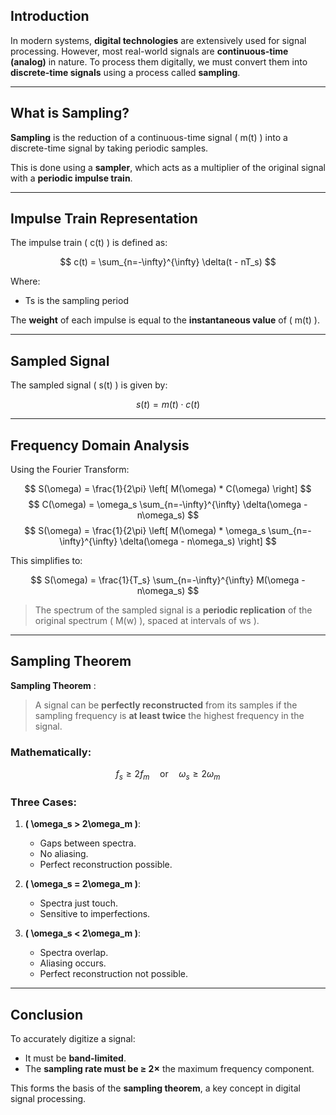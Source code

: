 ## Introduction

In modern systems, **digital technologies** are extensively used for signal processing. However, most real-world signals are **continuous-time (analog)** in nature. To process them digitally, we must convert them into **discrete-time signals** using a process called **sampling**.

---

##  What is Sampling?

**Sampling** is the reduction of a continuous-time signal \( m(t) \) into a discrete-time signal by taking periodic samples.

This is done using a **sampler**, which acts as a multiplier of the original signal with a **periodic impulse train**.

---

##  Impulse Train Representation

The impulse train \( c(t) \) is defined as:

$$
c(t) = \sum_{n=-\infty}^{\infty} \delta(t - nT_s)
$$

Where:
- Ts  is the sampling period

The **weight** of each impulse is equal to the **instantaneous value** of \( m(t) \).

---

##  Sampled Signal

The sampled signal \( s(t) \) is given by:

$$
s(t) = m(t) \cdot c(t)
$$

---

## Frequency Domain Analysis

Using the Fourier Transform:

$$
S(\omega) = \frac{1}{2\pi} \left[ M(\omega) * C(\omega) \right]
$$
$$
C(\omega) = \omega_s \sum_{n=-\infty}^{\infty} \delta(\omega - n\omega_s)
$$
$$
S(\omega) = \frac{1}{2\pi} \left[ M(\omega) * \omega_s \sum_{n=-\infty}^{\infty} \delta(\omega - n\omega_s) \right]
$$

This simplifies to:

$$
S(\omega) = \frac{1}{T_s} \sum_{n=-\infty}^{\infty} M(\omega - n\omega_s)
$$

> The spectrum of the sampled signal is a **periodic replication** of the original spectrum \( M(w) \), spaced at intervals of ws ).

---

##  Sampling Theorem

**Sampling Theorem** :

> A signal can be **perfectly reconstructed** from its samples if the sampling frequency is **at least twice** the highest frequency in the signal.

### Mathematically:

$$
f_s \geq 2f_m \quad \text{or} \quad \omega_s \geq 2\omega_m
$$

### Three Cases:

1. **\( \omega_s > 2\omega_m \)**:
   - Gaps between spectra.
   -  No aliasing.
   -  Perfect reconstruction possible.

2. **\( \omega_s = 2\omega_m \)**:
   - Spectra just touch.
   -  Sensitive to imperfections.

3. **\( \omega_s < 2\omega_m \)**:
   - Spectra overlap.
   -  Aliasing occurs.
   -  Perfect reconstruction not possible.

---

##  Conclusion

To accurately digitize a signal:

- It must be **band-limited**.
- The **sampling rate must be ≥ 2×** the maximum frequency component.

This forms the basis of the **sampling theorem**, a key concept in digital signal processing.
